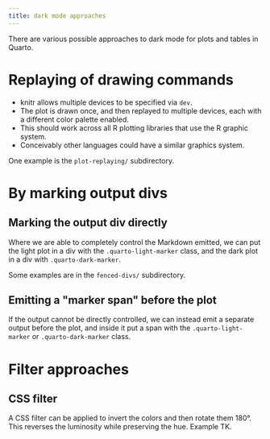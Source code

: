 ```yaml
---
title: dark mode approaches
---
```


There are various possible approaches to dark mode for plots and tables in Quarto.

# Replaying of drawing commands

* knitr allows multiple devices to be specified via `dev`.
* The plot is drawn once, and then replayed to multiple devices, each with a different color palette enabled.
* This should work across all R plotting libraries that use the R graphic system.
* Conceivably other languages could have a similar graphics system.

One example is the `plot-replaying/` subdirectory.

# By marking output divs

## Marking the output div directly

Where we are able to completely control the Markdown emitted, we can put the light plot in a div with the `.quarto-light-marker` class, and the dark plot in a div with `.quarto-dark-marker`.

Some examples are in the `fenced-divs/` subdirectory.

## Emitting a "marker span" before the plot

If the output cannot be directly controlled, we can instead emit a separate output before the plot, and inside it put a span with the `.quarto-light-marker` or `.quarto-dark-marker` class.

# Filter approaches

## CSS filter

A CSS filter can be applied to invert the colors and then rotate them 180°. This reverses the luminosity while preserving the hue. Example TK.

